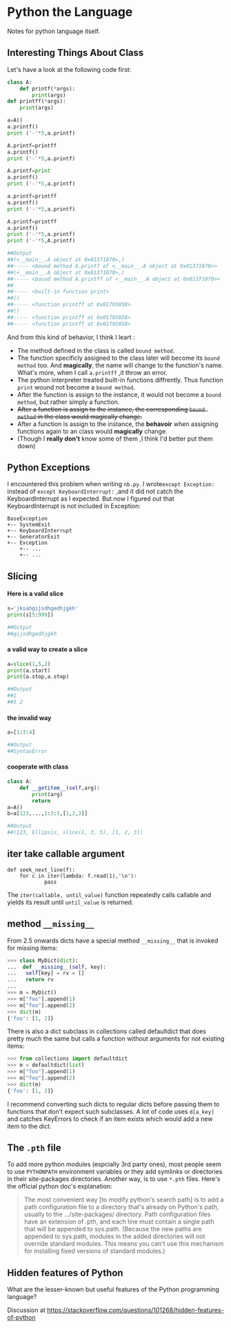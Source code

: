 # Python the Language
Notes for python language itself.

## Interesting Things About Class
Let's have a look at the following code first:

```python
class A:
    def printf(*args):
        print(args)
def printff(*args):
    print(args)

a=A()
a.printf()
print ('-'*5,a.printf)

A.printf=printff
a.printf()
print ('-'*5,a.printf)

A.printf=print
a.printf()
print ('-'*5,a.printf)

a.printf=printff
a.printf()
print ('-'*5,a.printf)

A.printf=printff
a.printf()
print ('-'*5,a.printf)
print ('-'*5,A.printf)

##Output
##(<__main__.A object at 0x01371070>,)
##----- <bound method A.printf of <__main__.A object at 0x01371070>>
##(<__main__.A object at 0x01371070>,)
##----- <bound method A.printff of <__main__.A object at 0x01371070>>
##
##----- <built-in function print>
##()
##----- <function printff at 0x01795858>
##()
##----- <function printff at 0x01795858>
##----- <function printff at 0x01795858>
```

And from this kind of behavior, I think I leart :

- The method defined in the class is called `bound method`.
- The function specificly assigned to the class later will become its `bound method` too. And **magically**, the name will change to the function's name. What's more, when I call `a.printff` ,it throw an error.
- The python interpreter treated built-in functions diffrently. Thus function `print` wound not become a `bound method`.
- After the function is assign to the instance, it would not become a `bound method`, but rather simply a function.
- ~~After a function is assign to the instance, the corresponding `bound method` in the class would magically change.~~
- After a function is assign to the instance, the **behavoir** when assigning functions again to an class would **magically** change.
- (Though I **really don't** know some of them ,I think I'd better put them down)

## Python Exceptions
I encountered this problem when writing `nb.py`. I wrote`except Exception:` instead of `except KeyboardInterrupt:` ,and it did not catch the KeyboardInterrupt as I expected. But now I figured out that KeyboardInterrupt is not included in Exception:
```shell
BaseException
+-- SystemExit
+-- KeyboardInterrupt
+-- GeneratorExit
+-- Exception
    +-- ...
	+-- ...
```

## Slicing
#### Here is a valid slice

```python
s='jksahgijsdhgedhjgkh'
print(s[5:999])

##Output
##gijsdhgedhjgkh
```

#### a valid way to create a slice
```python
a=slice(1,5,2)
print(a.start)
print(a.stop,a.step)

##Output
##1
##5 2
```
#### the invalid way
```python
a=[1:3:4]

##Output
##SyntaxError
```
#### cooperate with class
```python
class A:
    def __getitem__(self,arg):
	    print(arg)
		return 
a=A()
b=a[123,...,1:3:5,[1,2,3]]

##Output
##(123, Ellipsis, slice(1, 3, 5), [1, 2, 3])
```

## iter take callable argument

```
def seek_next_line(f):
    for c in iter(lambda: f.read(1),'\n'):
	        pass
```

The `iter(callable, until_value)` function repeatedly calls callable and yields its result until `until_value` is returned.


## method `__missing__`
From 2.5 onwards dicts have a special method `__missing__` that is invoked for missing items:
```python
>>> class MyDict(dict):
...  def __missing__(self, key):
...   self[key] = rv = []
...   return rv
...
>>> m = MyDict()
>>> m["foo"].append(1)
>>> m["foo"].append(2)
>>> dict(m)
{'foo': [1, 2]}
```
There is also a dict subclass in collections called defaultdict that does pretty much the same but calls a function without arguments for not existing items:
```python
>>> from collections import defaultdict
>>> m = defaultdict(list)
>>> m["foo"].append(1)
>>> m["foo"].append(2)
>>> dict(m)
{'foo': [1, 2]}
```
I recommend converting such dicts to regular dicts before passing them to functions that don't expect such subclasses. A lot of code uses `d[a_key]` and catches KeyErrors to check if an item exists which would add a new item to the dict.

## The `.pth` file
To add more python modules (espcially 3rd party ones), most people seem to use `PYTHONPATH` environment variables or they add symlinks or directories in their site-packages directories. Another way, is to use `*.pth` files. Here's the official python doc's explanation:

> The most convenient way [to modify python's search path] is to add a path configuration file to a directory that's already on Python's path, usually to the .../site-packages/ directory. Path configuration files have an extension of .pth, and each line must contain a single path that will be appended to sys.path. (Because the new paths are appended to sys.path, modules in the added directories will not override standard modules. This means you can't use this mechanism for installing fixed versions of standard modules.)

## Hidden features of Python
What are the lesser-known but useful features of the Python programming language?

Discussion at <https://stackoverflow.com/questions/101268/hidden-features-of-python>
